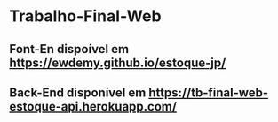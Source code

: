 # Trabalho-Final-Web

## Font-En dispoível em https://ewdemy.github.io/estoque-jp/

## Back-End disponível em https://tb-final-web-estoque-api.herokuapp.com/
